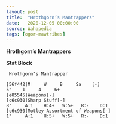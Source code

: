 ```yaml
---
layout: post
title:  "Hrothgorn’s Mantrappers"
date:   2020-12-05 00:00:00
source: Wahapedia
tags: [ogor-mawtribes]
---
```


**Hrothgorn’s Mantrappers**

**Stat Block**
```
 Hrothgorn’s Mantrapper
```

```
[56f442]M     W     B     Sa    [-]
5"    1     4     6+    
[e85545]Weapons[-]
[c6c930]Sharp Stuff[-]
8"     A:1    H:4+   W:5+   R:-    D:1   
[c6c930]Motley Assortment of Weapons[-]
1"     A:1    H:5+   W:5+   R:-    D:1   
```
    